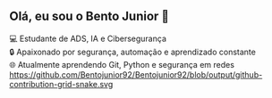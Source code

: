 ## Olá, eu sou o Bento Junior 👋

💻 Estudante de ADS, IA e Cibersegurança  
🔒 Apaixonado por segurança, automação e aprendizado constante  
🌐 Atualmente aprendendo Git, Python e segurança em redes
https://github.com/Bentojunior92/Bentojunior92/blob/output/github-contribution-grid-snake.svg

